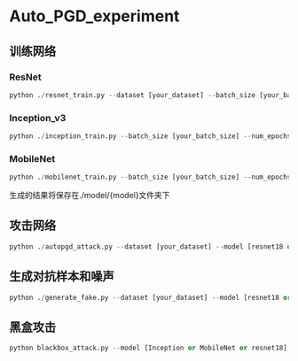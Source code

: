 # Auto_PGD_experiment

## 训练网络

### ResNet

```python
python ./resnet_train.py --dataset [your_dataset] --batch_size [your_batch_size] --num_epochs [your_num_epochs] --model [resnet18 or resnet34 or resnet50]
```

### Inception_v3

```python
python ./inception_train.py --batch_size [your_batch_size] --num_epochs [your_num_epochs]
```

### MobileNet

```python
python ./mobilenet_train.py --batch_size [your_batch_size] --num_epochs [your_num_epochs]
```

生成的结果将保存在./model/{model}文件夹下

## 攻击网络

```python
python ./autopgd_attack.py --dataset [your_dataset] --model [resnet18 or resnet34 or resnet50]
```

## 生成对抗样本和噪声

```python
python ./generate_fake.py --dataset [your_dataset] --model [resnet18 or resnet34 or resnet50]
```

## 黑盒攻击

```python
python blackbox_attack.py --model [Inception or MobileNet or resnet18]
```
